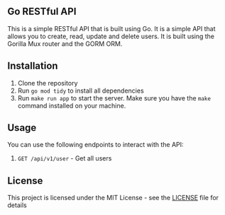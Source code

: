 ## Go RESTful API
This is a simple RESTful API that is built using Go. It is a simple API that allows you to create, read, update and delete users. It is built using the Gorilla Mux router and the GORM ORM.

## Installation
1. Clone the repository
2. Run `go mod tidy` to install all dependencies
3. Run `make run app` to start the server. Make sure you have the `make` command installed on your machine.

## Usage
You can use the following endpoints to interact with the API:
1. `GET /api/v1/user` - Get all users

## License
This project is licensed under the MIT License - see the [LICENSE](LICENSE) file for details
```
